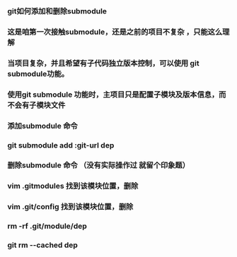 ### git如何添加和删除submodule

### 这是咱第一次接触submodule，还是之前的项目不复杂 ，只能这么理解
### 当项目复杂，并且希望有子代码独立版本控制，可以使用 git submodule功能。
### 使用git submodule 功能时，主项目只是配置子模块及版本信息，而不会有子模块文件

### 添加submodule 命令
### git submodule add :git-url dep
### 删除submodule 命令  （没有实际操作过 就留个印象题）
### vim .gitmodules 找到该模块位置，删除
### vim .git/config 找到该模块位置，删除
### rm -rf .git/module/dep
### git rm --cached dep